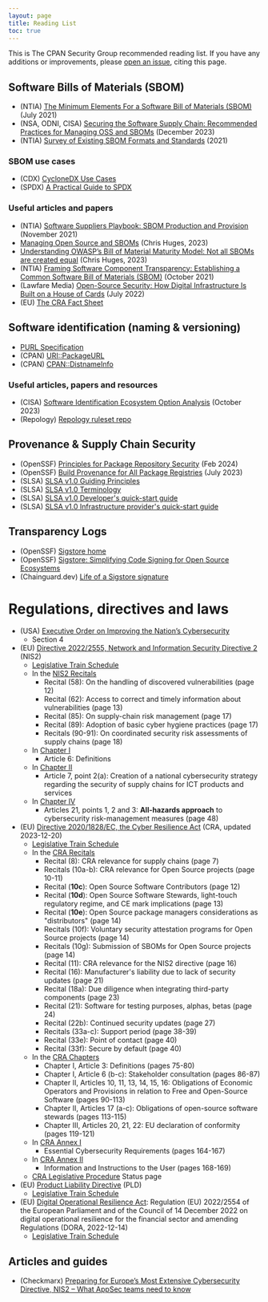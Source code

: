 ```yaml
---
layout: page
title: Reading List
toc: true
---
```


This is The CPAN Security Group recommended reading list. If you have any additions or improvements, please [open an issue](https://github.com/CPAN-Security/security.metacpan.org/issues), citing this page.


## Software Bills of Materials (SBOM)

* (NTIA) [The Minimum Elements For a Software Bill of Materials (SBOM)](https://www.ntia.doc.gov/files/ntia/publications/sbom_minimum_elements_report.pdf) (July 2021)
* (NSA, ODNI, CISA) [Securing the Software Supply Chain: Recommended Practices for Managing OSS and SBOMs](https://media.defense.gov/2023/Dec/11/2003355557/-1/-1/0/ESF_SECURING_THE_SOFTWARE_SUPPLY_CHAIN%20RECOMMENDED%20PRACTICES%20FOR%20MANAGING%20OPEN%20SOURCE%20SOFTWARE%20AND%20SOFTWARE%20BILL%20OF%20MATERIALS.PDF) (December 2023)
* (NTIA) [Survey of Existing SBOM Formats and Standards](https://www.ntia.gov/sites/default/files/publications/sbom_formats_survey-version-2021_0.pdf) (2021)


### SBOM use cases

* (CDX) [CycloneDX Use Cases](https://cyclonedx.org/use-cases/)
* (SPDX) [A Practical Guide to SPDX](https://fossa.com/learn/spdx)



### Useful articles and papers

* (NTIA) [Software Suppliers Playbook: SBOM Production and Provision](https://www.ntia.gov/files/ntia/publications/software_suppliers_sbom_production_and_provision_-_final.pdf) (November 2021)
* [Managing Open Source and SBOMs](https://resilientcyber.substack.com/p/managing-open-source-and-sboms) (Chris Huges, 2023)
* [Understanding OWASP’s Bill of Material Maturity Model: Not all SBOMs are created equal](https://www.csoonline.com/article/1246904/not-all-sboms-are-created-equal-understanding-owasps-bill-of-material-maturity-model.html) (Chris Huges, 2023)
* (NTIA) [Framing Software Component Transparency: Establishing a Common Software Bill of Materials (SBOM)](https://www.ntia.gov/files/ntia/publications/ntia_sbom_framing_2nd_edition_20211021.pdf) (October 2021)
* (Lawfare Media) [Open-Source Security: How Digital Infrastructure Is Built on a House of Cards](https://www.lawfaremedia.org/article/open-source-security-how-digital-infrastructure-built-house-cards) (July 2022)
* (EU) [The CRA Fact Sheet](https://digital-strategy.ec.europa.eu/en/library/cyber-resilience-act-factsheet)


## Software identification (naming & versioning)

* [PURL Specification](https://github.com/package-url/purl-spec)
* (CPAN) [URI::PackageURL](https://github.com/giterlizzi/perl-URI-PackageURL)
* (CPAN) [CPAN::DistnameInfo](https://github.com/Perl-Toolchain-Gang/CPAN-DistnameInfo)


### Useful articles, papers and resources

* (CISA) [Software Identification Ecosystem Option Analysis](https://www.cisa.gov/resources-tools/resources/software-identification-ecosystem-option-analysis) (October 2023)
* (Repology) [Repology ruleset repo](https://github.com/repology/repology-rules)

## Provenance & Supply Chain Security

* (OpenSSF) [Principles for Package Repository Security](https://repos.openssf.org/principles-for-package-repository-security) (Feb 2024)
* (OpenSSF) [Build Provenance for All Package Registries](https://repos.openssf.org/build-provenance-for-all-package-registries) (July 2023)
* (SLSA) [SLSA v1.0 Guiding Principles](https://slsa.dev/spec/v1.0/principles)
* (SLSA) [SLSA v1.0 Terminology](https://slsa.dev/spec/v1.0/terminologye)
* (SLSA) [SLSA v1.0 Developer's quick-start guide](https://slsa.dev/get-started)
* (SLSA) [SLSA v1.0 Infrastructure provider's quick-start guide](https://slsa.dev/how-to-infra)


## Transparency Logs

* (OpenSSF) [Sigstore home](https://openssf.org/community/sigstore/)
* (OpenSSF) [Sigstore: Simplifying Code Signing for Open Source Ecosystems](https://openssf.org/blog/2023/11/21/sigstore-simplifying-code-signing-for-open-source-ecosystems/)
* (Chainguard.dev) [Life of a Sigstore signature](https://www.chainguard.dev/unchained/life-of-a-sigstore-signature)


# Regulations, directives and laws

* (USA) [Executive Order on Improving the Nation’s Cybersecurity](https://www.whitehouse.gov/briefing-room/presidential-actions/2021/05/12/executive-order-on-improving-the-nations-cybersecurity/)
    * Section 4
* (EU) [Directive 2022/2555, Network and Information Security Directive 2](https://eur-lex.europa.eu/eli/dir/2022/2555) (NIS2)
    * [Legislative Train Schedule](https://www.europarl.europa.eu/legislative-train/theme-a-europe-fit-for-the-digital-age/file-review-of-the-nis-directive)
    * In the [NIS2 Recitals](https://eur-lex.europa.eu/legal-content/EN/TXT/PDF/?uri=CELEX:32022L2555&qid=1710318619717#page=12)
        * Recital (58): On the handling of discovered vulnerabilities (page 12)
        * Recital (62): Access to correct and timely information about vulnerabilities (page 13)
        * Recital (85): On supply-chain risk management (page 17)
        * Recital (89): Adoption of basic cyber hygiene practices (page 17)
        * Recitals (90-91): On coordinated security risk assessments of supply chains (page 18)
    * In [Chapter I](https://eur-lex.europa.eu/legal-content/EN/TXT/PDF/?uri=CELEX:32022L2555&qid=1710318619717#page=32)
        * Article 6: Definitions
    * In [Chapter II](https://eur-lex.europa.eu/legal-content/EN/TXT/PDF/?uri=CELEX:32022L2555&qid=1710318619717#page=36)
        * Article 7, point 2(a): Creation of a national cybersecurity strategy regarding the security of supply chains for ICT products and services
    * In [Chapter IV](https://eur-lex.europa.eu/legal-content/EN/TXT/PDF/?uri=CELEX:32022L2555&qid=1710318619717#page=48)
        * Articles 21, points 1, 2 and 3: **All-hazards approach** to cybersecurity risk-management measures (page 48)
* (EU) [Directive 2020/1828/EC, the Cyber Resilience Act](https://eur-lex.europa.eu/legal-content/EN/TXT/?uri=CONSIL%3AST_17000_2023_INIT&qid=1710309054521) (CRA, updated 2023-12-20)
    * [Legislative Train Schedule](https://www.europarl.europa.eu/legislative-train/theme-a-europe-fit-for-the-digital-age/file-european-cyber-resilience-act)
    * In the [CRA Recitals](https://data.consilium.europa.eu/doc/document/ST-17000-2023-INIT/EN/pdf#page=7)
        * Recital (8): CRA relevance for supply chains (page 7)
        * Recitals (10a-b): CRA relevance for Open Source projects (page 10-11)
        * Recital (**10c**): Open Source Software Contributors (page 12)
        * Recital (**10d**): Open Source Software Stewards, light-touch regulatory regime, and CE mark implications (page 13)
        * Recital (**10e**): Open Source package managers considerations as "distributors" (page 14)
        * Recitals (10f): Voluntary security attestation programs for Open Source projects (page 14)
        * Recitals (10g): Submission of SBOMs for Open Source projects (page 14)
        * Recital (11): CRA relevance for the NIS2 directive (page 16)
        * Recital (16): Manufacturer's liability due to lack of security updates (page 21)
        * Recital (18a): Due diligence when integrating third-party components (page 23)
        * Recital (21): Software for testing purposes, alphas, betas (page 24)
        * Recital (22b): Continued security updates (page 27)
        * Recitals (33a-c): Support period (page 38-39)
        * Recital (33e): Point of contact (page 40)
        * Recital (33f): Secure by default (page 40)
    * In the [CRA Chapters](https://data.consilium.europa.eu/doc/document/ST-17000-2023-INIT/EN/pdf#page=75)
        * Chapter I, Article 3: Definitions (pages 75-80)
        * Chapter I, Article 6 (b-c): Stakeholder consultation (pages 86-87)
        * Chapter II, Articles 10, 11, 13, 14, 15, 16: Obligations of Economic Operators and Provisions in relation to Free and Open-Source Software (pages 90-113)
        * Chapter II, Articles 17 (a-c): Obligations of open-source software stewards (pages 113-115)
        * Chapter III, Articles 20, 21, 22: EU declaration of conformity (pages 119-121)
    * In [CRA Annex I](https://data.consilium.europa.eu/doc/document/ST-17000-2023-INIT/EN/pdf#page=164)
        * Essential Cybersecurity Requirements (pages 164-167)
    * In [CRA Annex II](https://data.consilium.europa.eu/doc/document/ST-17000-2023-INIT/EN/pdf#page=168)
        * Information and Instructions to the User (pages 168-169)
    * [CRA Legislative Procedure](https://eur-lex.europa.eu/procedure/EN/2022_272) Status page
* (EU) [Product Liability Directive](https://www.europarl.europa.eu/legislative-train/theme-a-europe-fit-for-the-digital-age/file-new-product-liability-directive) (PLD)
    * [Legislative Train Schedule](https://www.europarl.europa.eu/legislative-train/theme-a-europe-fit-for-the-digital-age/file-new-product-liability-directive)
* (EU) [Digital Operational Resilience Act](https://eur-lex.europa.eu/legal-content/EN/TXT/?uri=CELEX%3A32022R2554&qid=1710317679922): Regulation (EU) 2022/2554 of the European Parliament and of the Council of 14 December 2022 on digital operational resilience for the financial sector and amending Regulations (DORA, 2022-12-14)
    * [Legislative Train Schedule](https://www.europarl.europa.eu/legislative-train/theme-a-europe-fit-for-the-digital-age/file-cross-sectoral-financial-services-act-1)

## Articles and guides

* (Checkmarx) [Preparing for Europe’s Most Extensive Cybersecurity Directive, NIS2 – What AppSec teams need to know](https://checkmarx.com/blog/preparing-for-europes-most-extensive-cybersecurity-directive-nis2-what-appsec-teams-need-to-know/)
